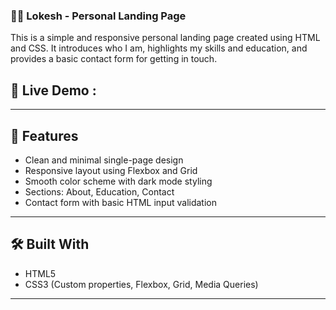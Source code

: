 ### 👨‍💻 Lokesh - Personal Landing Page

This is a simple and responsive personal landing page created using HTML and CSS. It introduces who I am, highlights my skills and education, and provides a basic contact form for getting in touch.

## 🔗 Live Demo : 
---

## 📌 Features

- Clean and minimal single-page design
- Responsive layout using Flexbox and Grid
- Smooth color scheme with dark mode styling
- Sections: About, Education, Contact
- Contact form with basic HTML input validation

---

## 🛠️ Built With

- HTML5
- CSS3 (Custom properties, Flexbox, Grid, Media Queries)

---
